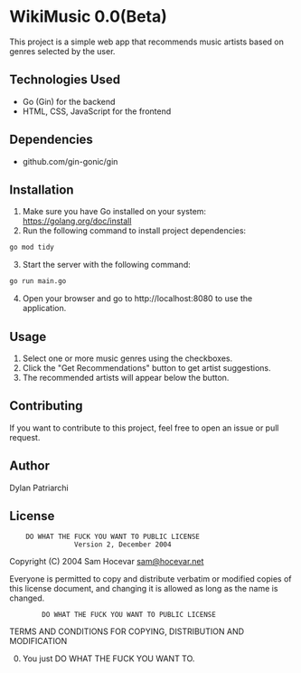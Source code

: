 # WikiMusic 0.0(Beta)

This project is a simple web app that recommends music artists based on genres selected by the user.

## Technologies Used

- Go (Gin) for the backend
- HTML, CSS, JavaScript for the frontend

## Dependencies

- github.com/gin-gonic/gin

## Installation

1. Make sure you have Go installed on your system: https://golang.org/doc/install
2. Run the following command to install project dependencies:
```bash
go mod tidy
```
3. Start the server with the following command:
```bash
go run main.go
```
4. Open your browser and go to http://localhost:8080 to use the application.

## Usage

1. Select one or more music genres using the checkboxes.
2. Click the "Get Recommendations" button to get artist suggestions.
3. The recommended artists will appear below the button.

## Contributing

If you want to contribute to this project, feel free to open an issue or pull request.

## Author

Dylan Patriarchi

## License

        DO WHAT THE FUCK YOU WANT TO PUBLIC LICENSE 
                    Version 2, December 2004 

 Copyright (C) 2004 Sam Hocevar <sam@hocevar.net> 

 Everyone is permitted to copy and distribute verbatim or modified 
 copies of this license document, and changing it is allowed as long 
 as the name is changed. 

            DO WHAT THE FUCK YOU WANT TO PUBLIC LICENSE 
   TERMS AND CONDITIONS FOR COPYING, DISTRIBUTION AND MODIFICATION 

  0. You just DO WHAT THE FUCK YOU WANT TO.